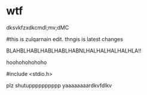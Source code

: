 # wtf


dksvkfzxdkcmdl;mv;dMC

#this is zulqarnain edit. thngis is latest changes

BLAHBLHABLHABLHABLHABNLHALHALHALHALHLA!!

hoohohohohoho

#include <stdio.h>

plz shutupppppppppp yaaaaaaaardkvfdlkv

